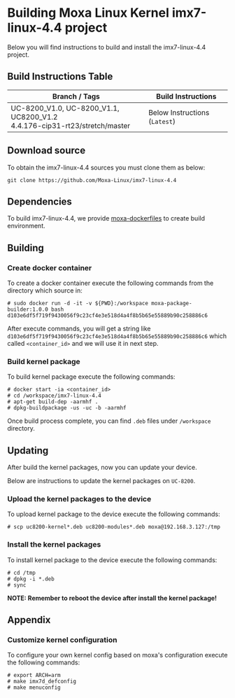 # Building Moxa Linux Kernel imx7-linux-4.4 project

Below you will find instructions to build and install the imx7-linux-4.4 project.

## Build Instructions Table

| Branch / Tags | Build Instructions |
| - | - |
| UC-8200_V1.0, UC-8200_V1.1, UC8200_V1.2 <br> 4.4.176-cip31-rt23/stretch/master | Below Instructions (`Latest`) |

## Download source

To obtain the imx7-linux-4.4 sources you must clone them as below:

```
git clone https://github.com/Moxa-Linux/imx7-linux-4.4
```

## Dependencies

To build imx7-linux-4.4, we provide [moxa-dockerfiles](https://github.com/Moxa-Linux/moxa-dockerfiles) to create build environment.

## Building

### Create docker container

To create a docker container execute the following commands from the directory which source in:

```
# sudo docker run -d -it -v ${PWD}:/workspace moxa-package-builder:1.0.0 bash
d103e6df5f719f9430056f9c23cf4e3e518d4a4f8b5b65e55889b90c258886c6
```

After execute commands, you will get a string like `d103e6df5f719f9430056f9c23cf4e3e518d4a4f8b5b65e55889b90c258886c6` which called `<container_id>` and we will use it in next step.

### Build kernel package

To build kernel package execute the following commands:

```
# docker start -ia <container_id>
# cd /workspace/imx7-linux-4.4
# apt-get build-dep -aarmhf .
# dpkg-buildpackage -us -uc -b -aarmhf
```

Once build process complete, you can find `.deb` files under `/workspace` directory.

## Updating

After build the kernel packages, now you can update your device.

Below are instructions to update the kernel packages on `UC-8200`.

### Upload the kernel packages to the device

To upload kernel package to the device execute the following commands:

```
# scp uc8200-kernel*.deb uc8200-modules*.deb moxa@192.168.3.127:/tmp
```

### Install the kernel packages

To install kernel package to the device execute the following commands:

```
# cd /tmp
# dpkg -i *.deb
# sync
```

**NOTE: Remember to reboot the device after install the kernel package!**

## Appendix

### Customize kernel configuration

To configure your own kernel config based on moxa's configuration execute the following commands:

```
# export ARCH=arm
# make imx7d_defconfig
# make menuconfig
```
